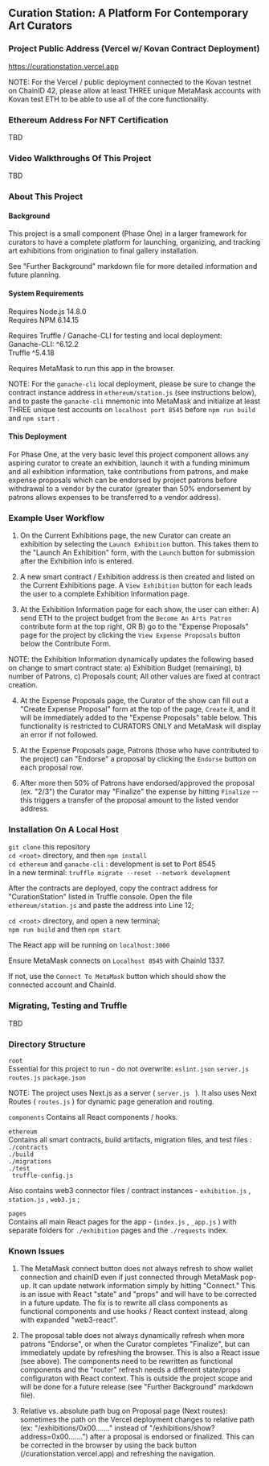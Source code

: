 
## Curation Station: A Platform For Contemporary Art Curators


### Project Public Address (Vercel w/ Kovan Contract Deployment)
https://curationstation.vercel.app

NOTE: For the Vercel / public deployment connected to the Kovan testnet on ChainID 42, please allow at least THREE unique MetaMask accounts with Kovan test ETH to be able to use all of the core functionality.


### Ethereum Address For NFT Certification
TBD     

    
### Video Walkthroughs Of This Project
TBD   
   
### About This Project 

#### Background  
    
This project is a small component (Phase One) in a larger framework for curators to have a complete platform for launching, organizing, and tracking art exhibitions from origination to final gallery installation.

See "Further Background" markdown file for more detailed information and future planning.

#### System Requirements

Requires Node.js 14.8.0      
Requires NPM 6.14.15   
   
Requires Truffle / Ganache-CLI for testing and local deployment:  
Ganache-CLI: ^6.12.2   
Truffle ^5.4.18   
    
Requires MetaMask to run this app in the browser.    
        
NOTE: For the ``` ganache-cli ```  local deployment, please be sure to change the contract instance address in ``` ethereum/station.js ```  (see instructions below), and to paste the ``` ganache-cli ```  mnemonic into MetaMask and initialize at least THREE unique test accounts on ``` localhost port 8545 ```  before ``` npm run build ``` and ``` npm start ``` .  

  
  
#### This Deployment  
    
For Phase One, at the very basic level this project component allows any aspiring curator to create an exhibition, launch it with a funding minimum and all exhibition information, take contributions from patrons, and make expense proposals which can be endorsed by project patrons before withdrawal to a vendor by the curator (greater than 50% endorsement by patrons allows expenses to be transferred to a vendor address).   

   
### Example User Workflow

1) On the Current Exhibitions page, the new Curator can create an exhibition by selecting the ``` Launch Exhibition ```  button. This takes them to the "Launch An Exhibition" form, with the ``` Launch ``` button for submission after the Exhibition info is entered.
     
2) A new smart contract / Exhibition address is then created and listed on the Current Exhibitions page. A ``` View Exhibition ```  button for each leads the user to a complete Exhibition Information page.
  
3) At the Exhibition Information page for each show, the user can either: A) send ETH to the project budget from the ``` Become An Arts Patron ``` contribute form at the top right, OR B) go to the "Expense Proposals" page for the project by clicking the ``` View Expense Proposals ``` button below the Contribute Form.      
      
NOTE: the Exhibition Information dynamically updates the following based on change to smart contract state: a) Exhibition Budget (remaining), b) number of Patrons, c) Proposals count; All other values are fixed at contract creation.   
     
4) At the Expense Proposals page, the Curator of the show can fill out a "Create Expense Proposal" form at the top of the page, ``` Create ```  it, and it will be immediately added to the "Expense Proposals" table below. This functionality is restricted to CURATORS ONLY and MetaMask will display an error if not followed.
   
5) At the Expense Proposals page, Patrons (those who have contributed to the project) can "Endorse" a proposal by clicking the ``` Endorse ```  button on each proposal row.

6) After more then 50% of Patrons have endorsed/approved the proposal (ex. "2/3") the Curator may "Finalize" the expense by hitting ``` Finalize ```  -- this triggers a transfer of the proposal amount to the listed vendor address.  
        
    
### Installation On A Local Host
``` git clone ``` this repository      
``` cd <root> ``` directory, and then ``` npm install ```          
``` cd ethereum ``` and  ``` ganache-cli ``` : development is set to Port 8545      
In a new terminal: ``` truffle migrate --reset --network development ```     
       
After the contracts are deployed, copy the contract address for "CurationStation" listed in Truffle console. Open the file ``` ethereum/station.js ```  and paste the address into Line 12;         
       
``` cd <root> ``` directory, and open a new terminal;       
``` npm run build ``` and then ``` npm start ```            
                
The React app will be running on ``` localhost:3000 ```              
           
Ensure MetaMask connects on ``` Localhost 8545 ``` with ChainId 1337.     
       
If not, use the ``` Connect To MetaMask ``` button which should show the connected account and ChainId.   


### Migrating, Testing and Truffle
TBD


### Directory Structure

  
``` root ```    
Essential for this project to run - do not overwrite: ``` eslint.json ``` ``` server.js ``` ``` routes.js ``` ``` package.json ```   
     
NOTE:  The project uses Next.js as a server ( ```server.js ``` ). It also uses Next Routes ( ``` routes.js ``` ) for dynamic page generation and routing.
  
   

``` components ```
Contains all React components / hooks.
      

   
``` ethereum ```     
Contains all smart contracts, build artifacts, migration files, and test files :       
``` ./contracts ```        
``` ./build ```      
``` ./migrations ```     
``` ./test ```        
```  truffle-config.js  ```  

Also contains web3 connector files / contract instances - ``` exhibition.js ``` ,  ``` station.js ``` , ``` web3.js ``` ;  

   

``` pages ```  
Contains all main React pages for the app - (``` index.js ``` , ``` _app.js ``` ) with separate folders for ``` ./exhibition ```  pages and  the ``` ./requests ``` index.


  

### Known Issues
1) The MetaMask connect button does not always refresh to show wallet connection and chainID even if just connected through MetaMask pop-up.  It can update network information simply by hitting "Connect." This is an issue with React "state" and "props" and will have to be corrected in a future update. The fix is to rewrite all class components as functional components and use hooks / React context instead, along with expanded "web3-react".    
     
2) The proposal table does not always dynamically refresh when more patrons "Endorse", or when the Curator completes "Finalize", but can immediately update by refreshing the browser. This is also a React issue (see above). The components need to be rewritten as functional components and the "router" refresh needs a different state/props configuraton with React context. This is outside the project scope and will be done for a future release (see "Further Background" markdown file).    
   
3) Relative vs. absolute path bug on Proposal page (Next routes): sometimes the path on the Vercel deployment changes to relative path (ex: "/exhibitions/0x00......." instead of "/exhibitions/show?address=0x00.......") after a proposal is endorsed or finalized. This can be corrected in the browser by using the back button (/curationstation.vercel.app) and refreshing the navigation.




